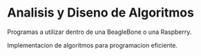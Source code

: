 #        Analisis y Diseno de Algoritmos

Programas a utilizar dentro de una BeagleBone o una Raspberry.

Implementacion de algoritmos para programacion eficiente.
